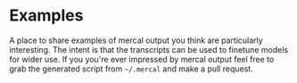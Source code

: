 # Examples

A place to share examples of mercal output you think are particularly interesting. The intent is that the transcripts can be used to finetune models for wider use. If you you're ever impressed by mercal output feel free to grab the generated script from `~/.mercal` and make a pull request.
